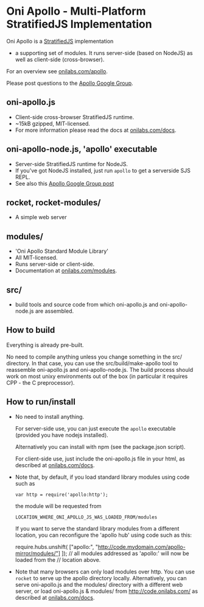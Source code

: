 Oni Apollo - Multi-Platform StratifiedJS Implementation
=======================================================

Oni Apollo is a [StratifiedJS](http://stratifiedjs.org) implementation
+ a supporting set of modules. It runs server-side (based on NodeJS)
as well as client-side (cross-browser).

For an overview see [onilabs.com/apollo](http://onilabs.com/apollo).

Please post questions to the [Apollo Google Group](http://groups.google.com/group/oni-apollo/topics).

oni-apollo.js
-------------

 - Client-side cross-browser StratifiedJS runtime.
 - ~15kB gzipped, MIT-licensed.
 - For more information please read the docs at [onilabs.com/docs](http://onilabs.com/docs).

oni-apollo-node.js, 'apollo' executable
---------------------------------------

 - Server-side StratifiedJS runtime for NodeJS.
 - If you've got NodeJS installed, just run `apollo` to get a serverside SJS REPL.
 - See also this [Apollo Google Group post](https://groups.google.com/forum/#!topic/oni-apollo/ZDkxczAZcgw)

rocket, rocket-modules/
-----------------------

 - A simple web server

modules/
--------

 - 'Oni Apollo Standard Module Library'
 - All MIT-licensed. 
 - Runs server-side or client-side.
 - Documentation at [onilabs.com/modules](http://onilabs.com/modules).

src/
----

 - build tools and source code from which oni-apollo.js and
   oni-apollo-node.js are assembled.


How to build
------------

Everything is already pre-built. 

No need to compile anything unless you change something in the src/
directory. In that case, you can use the src/build/make-apollo tool to
reassemble oni-apollo.js and oni-apollo-node.js. The build process
should work on most unixy environments out of the box (in particular
it requires CPP - the C preprocessor).


How to run/install
------------------

* No need to install anything.

  For server-side use, you can just execute the `apollo` executable
  (provided you have nodejs installed). 

  Alternatively you can install with npm (see the package.json script).

  For client-side use, just include the oni-apollo.js file in your html,
  as described at [onilabs.com/docs](http://onilabs.com/docs).

* Note that, by default, if you load standard library modules using code
  such as

      var http = require('apollo:http');

  the module will be requested from 

      LOCATION_WHERE_ONI_APOLLO_JS_WAS_LOADED_FROM/modules

  If you want to serve the standard library modules from a different
  location, you can reconfigure the 'apollo hub' using code such as
  this:

    require.hubs.unshift( 
      ["apollo:", 
       "http://code.mydomain.com/apollo-mirror/modules/"] 
      ]);
    // all modules addressed as 'apollo:' will now be loaded from the
    // location above.

* Note that many browsers can only load modules over http. You can use
  `rocket` to serve up the apollo directory locally. Alternatively,
  you can serve oni-apollo.js and the modules/ directory with a
  different web server, or load oni-apollo.js & modules/ from
  http://code.onilabs.com/ as described at
  [onilabs.com/docs](http://onilabs.com/docs).

